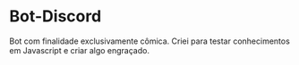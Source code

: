 # Bot-Discord

Bot com finalidade exclusivamente cômica. Criei para testar conhecimentos em Javascript e criar algo engraçado.
